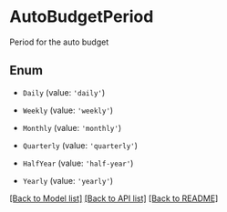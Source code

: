 # AutoBudgetPeriod

Period for the auto budget

## Enum

* `Daily` (value: `'daily'`)

* `Weekly` (value: `'weekly'`)

* `Monthly` (value: `'monthly'`)

* `Quarterly` (value: `'quarterly'`)

* `HalfYear` (value: `'half-year'`)

* `Yearly` (value: `'yearly'`)

[[Back to Model list]](../README.md#documentation-for-models) [[Back to API list]](../README.md#documentation-for-api-endpoints) [[Back to README]](../README.md)
